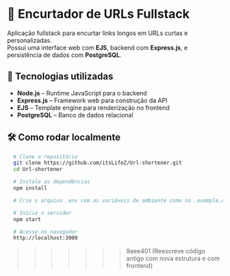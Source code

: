 # 🔗 Encurtador de URLs Fullstack

Aplicação fullstack para encurtar links longos em URLs curtas e personalizadas.  
Possui uma interface web com **EJS**, backend com **Express.js**, e persistência de dados com **PostgreSQL**.

## 🚀 Tecnologias utilizadas

- **Node.js** – Runtime JavaScript para o backend
- **Express.js** – Framework web para construção da API
- **EJS** – Template engine para renderização no frontend
- **PostgreSQL** – Banco de dados relacional 

## 🛠️ Como rodar localmente

  ```bash
    # Clone o repositório
    git clone https://github.com/itsLifeZ/Url-shortener.git
    cd Url-shortener

    # Instale as dependências
    npm install

    # Crie o arquivo .env com as variáveis de ambiente como no .exemple.env

    # Inicie o servidor
    npm start

    # Acesse no navegador
    http://localhost:3000
  ```
>>>>>>> 9aee401 (Reescreve código antigo com nova estrutura e com frontend)
